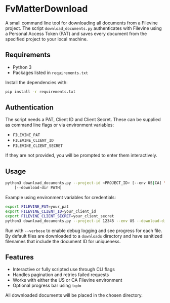 # FvMatterDownload

A small command line tool for downloading all documents from a Filevine project.
The script `download_documents.py` authenticates with Filevine using a Personal
Access Token (PAT) and saves every document from the specified project to your
local machine.

## Requirements

- Python 3
- Packages listed in `requirements.txt`

Install the dependencies with:

```bash
pip install -r requirements.txt
```

## Authentication

The script needs a PAT, Client ID and Client Secret. These can be supplied as
command line flags or via environment variables:

- `FILEVINE_PAT`
- `FILEVINE_CLIENT_ID`
- `FILEVINE_CLIENT_SECRET`

If they are not provided, you will be prompted to enter them interactively.

## Usage

```bash
python3 download_documents.py --project-id <PROJECT_ID> [--env US|CA] \
    [--download-dir PATH]
```

Example using environment variables for credentials:

```bash
export FILEVINE_PAT=your_pat
export FILEVINE_CLIENT_ID=your_client_id
export FILEVINE_CLIENT_SECRET=your_client_secret
python3 download_documents.py --project-id 12345 --env US --download-dir ./docs
```

Run with `--verbose` to enable debug logging and see progress for each file. By
default files are downloaded to a `downloads` directory and have sanitized
filenames that include the document ID for uniqueness.

## Features

- Interactive or fully scripted use through CLI flags
- Handles pagination and retries failed requests
- Works with either the US or CA Filevine environment
- Optional progress bar using `tqdm`

All downloaded documents will be placed in the chosen directory.
